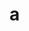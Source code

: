 # a

<!---
nasuorbit/nasuorbit is a ✨ special ✨ repository because its `README.md` (this file) appears on your GitHub profile.
You can click the Preview link to take a look at your changes.
--->
